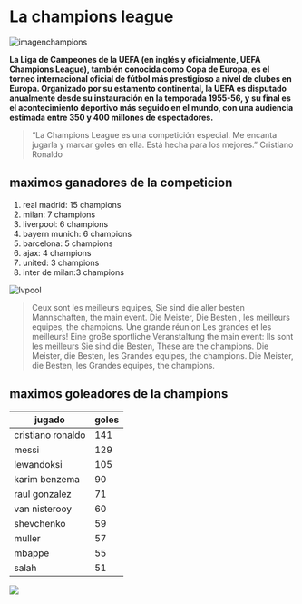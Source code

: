 # **La champions league**

![imagenchampions](https://a.espncdn.com/photo/2025/0128/r1444291_1296x729_16-9.jpg)

**La Liga de Campeones de la UEFA (en inglés y oficialmente, UEFA Champions League), también conocida como Copa de Europa, es el torneo internacional oficial de fútbol más prestigioso a nivel de clubes en Europa. Organizado por su estamento continental, la UEFA es disputado anualmente desde su instauración en la temporada 1955-56, y su final es el acontecimiento deportivo más seguido en el mundo, con una audiencia estimada entre 350 y 400 millones de espectadores.**

> “La Champions League es una competición especial. Me encanta jugarla y marcar goles en ella. Está hecha para los mejores.” Cristiano Ronaldo

## maximos ganadores de la competicion
1. real madrid: 15 champions
2. milan: 7 champions
3. liverpool: 6 champions
4. bayern munich: 6 champions
5. barcelona: 5 champions
6. ajax: 4 champions
7. united: 3 champions
8. inter de milan:3 champions

![lvpool](https://media.eitb.eus/multimedia/images/2019/06/01/2446521/20190601234021_liverpool-champions-efe_amp_w1200.jpg)

> Ceux sont les meilleurs equipes, Sie sind die aller besten Mannschaften, the main event. 
Die Meister, Die Besten , les meilleurs equipes, the champions.
Une grande réunion Les grandes et les meilleurs! Eine groBe sportliche Veranstaltung the main event: Ils sont les meilleurs Sie sind die Besten, These are the champions.
Die Meister, die Besten, les Grandes equipes, the champions.
Die Meister, die Besten, les Grandes equipes, the champions.

## **maximos goleadores de la champions** 
|jugado|goles|
|-|-|
|cristiano ronaldo|141|
|messi|129|
|lewandoksi|105|
|karim benzema|90|
|raul gonzalez|71|
|van nisterooy|60|
|shevchenko|59|
|muller|57|
|mbappe|55|
|salah|51|

![](https://assets.goal.com/images/v3/bltf5004aebc128b433/GOAL_-_Blank_WEB_-_Facebook_-_2023-08-27T192114.710.png?auto=webp&format=pjpg&width=3840&quality=60)


